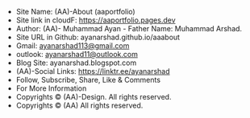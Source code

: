   * Site Name: (AA)-About (aaportfolio)
  * Site link in cloudF: https://aaportfolio.pages.dev
  * Author: (AA)- Muhammad Ayan - Father Name: Muhammad Arshad.
  * Site URL in Github: ayanarshad.github.io/aaabout
  * Gmail: ayanarshad113@gmail.com
  * outlook: ayanarshad11@outlook.com
  * Blog Site: ayanarshad.blogspot.com
  * (AA)-Social Links: https://linktr.ee/ayanarshad
  * Follow, Subscribe, Share, Like & Comments
  * For More Information 
  * Copyrights © (AA)-Design. All rights reserved.
  * Copyrights © (AA) All rights reserved.
